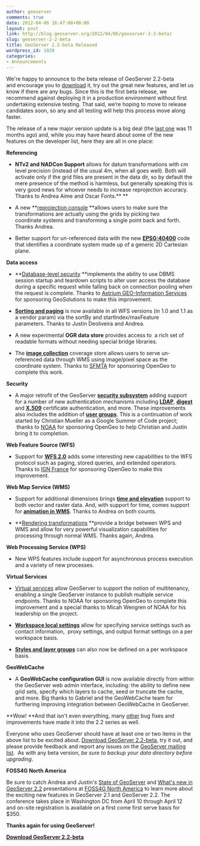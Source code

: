 ```yaml
---
author: geoserver
comments: true
date: 2012-04-06 16:47:08+00:00
layout: post
link: http://blog.geoserver.org/2012/04/06/geoserver-2-2-beta/
slug: geoserver-2-2-beta
title: GeoServer 2.2-beta Released
wordpress_id: 1029
categories:
- Announcements
---
```


We're happy to announce to the beta release of GeoServer 2.2-beta and encourage you to [download](http://geoserver.org/display/GEOS/GeoServer+2.2-beta1) it, try out the great new features, and let us know if there are any bugs. Since this is the first beta release, we recommend against deploying it in a production environment without first undertaking extensive testing. That said, we’re hoping to move to release candidates soon, so any and all testing will help this process move along faster.

The release of a new major version update is a big deal (the [last one](http://blog.geoserver.org/2011/05/12/geoserver-2-1/) was 11 months ago) and, while you may have heard about some of the new features on the developer list, here they are all in one place:

**Referencing**



	
  * **NTv2 and NADCon Support** allows for datum transformations with cm level precision (instead of the usual 4m, when all goes well). Both will activate only if the grid files are present in the data dir, so by default the mere presence of the method is harmless, but generally speaking this is very good news for whoever needs to increase reprojection accuracy. Thanks to Andrea Aime and Oscar Fonts.**
**

	
  * A new **[reprojection console](http://osgeo-org.1560.n6.nabble.com/Little-reprojection-console-tt4631340.html) **allows users to make sure the transformations are actually using the grids by picking two coordinate systems and transforming a single point back and forth. Thanks Andrea.

	
  * Better support for un-referenced data with the new **[EPSG:40400](http://docs.geotools.org/latest/userguide/library/referencing/crs.html)** code that identifies a coordinate system made up of a generic 2D Cartesian plane.


**Data access**



	
  * **[Database-level security](http://geo-solutions.blogspot.com/2012/01/developers-corner-introducing-database.html) **implements the ability to use DBMS session startup and teardown scripts to alter user access the database during a specific request while falling back on connection pooling when the request is complete. Thanks to [Astrium GEO-Information Services](http://www.astrium-geo.com/) for sponsoring GeoSolutions to make this improvement.

	
  * **[Sorting and paging](http://geo-solutions.blogspot.com/2011/12/wfs-for-masses-adding-support-for.html)** is now available in all WFS versions (in 1.0 and 1.1 as a vendor param) via the sortBy and startIndex/maxFeature parameters. Thanks to Justin Deoliveira and Andrea.

	
  * A new experimental **OGR data store** provides access to  a rich set of readable formats without needing special bridge libraries.

	
  * The **[image collection](http://docs.geotools.org/latest/userguide/library/coverage/image-collection.html)** coverage store allows users to serve un-referenced data through WMS using image/pixel space as the coordinate system. Thanks to [SFMTA](http://www.sfmta.com) for sponsoring OpenGeo to complete this work.


**Security**



	
  * A major retrofit of the GeoServer **[security subsystem](http://docs.geoserver.org/latest/en/user/security/index.html)** adding support for a number of new authentication mechanisms including **[LDAP](http://docs.geoserver.org/latest/en/user/security/tutorials/ldap/index.html)**, **[digest](http://docs.geoserver.org/latest/en/user/security/tutorials/digest/index.html)** and **[X.509](http://docs.geoserver.org/latest/en/user/security/tutorials/cert/index.html)** certificate authentication, and more. These improvements also includes the addition of **[user groups](http://docs.geoserver.org/latest/en/user/security/usergrouprole/usergroups.html)**. This is a continuation of work started by Christian Mueller as a Google Summer of Code project;  thanks to [NOAA](http://www.noaa.gov/) for sponsoring OpenGeo to help Christian and Justin bring it to completion.


**Web Feature Source (WFS)**



	
  * Support for **[WFS 2.0](http://geoserver.org/display/GEOS/GSIP+61+-+WFS+2.0)** adds some interesting new capabilities to the WFS protocol such as paging, stored queries, and extended operators. Thanks to [IGN France](http://www.ign.fr/) for sponsoring OpenGeo to make this improvement.


**Web Map Service (WMS)**



	
  * Support for additional dimensions brings [**time and elevation**](http://geo-solutions.blogspot.com/2011/06/time-and-elevation-support-in-geoserver.html) support to both vector and raster data. And, with support for time, comes support for **[animation in WMS](http://docs.geoserver.org/stable/en/user/tutorials/animreflector.html)**. Thanks to Andrea on both counts.

	
  * **[Rendering transformations](http://docs.codehaus.org/display/GEOTOOLS/Rendering+transformations) **provide a bridge between WPS and WMS and allow for very powerful visualization capabilities for processing through normal WMS. Thanks again, Andrea.


**Web Processing Service (WPS)**



	
  * New WPS features include support for asynchronous process execution and a variety of new processes.


**Virtual Services**



	
  * [Virtual services](http://docs.geoserver.org/latest/en/user/services/virtual-services.html) allow GeoServer to support the notion of multitenancy, enabling a single GeoServer instance to publish multiple service endpoints. Thanks to NOAA for sponsoring OpenGeo to complete this improvement and a special thanks to Micah Wengren of NOAA for his leadership on the project.

	
  * **[Workspace local settings](http://geoserver.org/display/GEOS/GSIP+67+-+Workspace+Local+Settings)** allow for specifying service settings such as contact information,  proxy settings, and output format settings on a per workspace basis.

	
  * **[Styles and layer groups](http://geoserver.org/display/GEOS/GSIP+73+-+Workspace+Local+Styles+and+Layer+Groups)** can also now be defined on a per workspace basis.


**GeoWebCache**



	
  * A **GeoWebCache configuration GUI** is now available directly from within the GeoServer web admin interface, including: the ability to define new grid sets, specify which layers to cache, seed or truncate the cache, and more. Big thanks to Gabriel and the GeoWebCache team for furthering improving integration between GeoWebCache in GeoServer.


**Wow! **And that isn't even everything, many [other](http://jira.codehaus.org/secure/ReleaseNote.jspa?projectId=10311&version=18401) bug fixes and improvements have made it into the 2.2 series as well.

Everyone who uses GeoServer should have at least one or two items in the above list to be excited about. [Download GeoServer 2.2-beta](http://geoserver.org/display/GEOS/GeoServer+2.2-beta1), try it out, and please provide feedback and report any issues on the [GeoServer mailing list](http://geoserver.org/display/GEOS/Mailing+Lists).  As with any beta version, _be sure to backup your data directory before upgrading_.

**FOSS4G North America**

Be sure to catch Andrea and Justin's [State of GeoServer](http://foss4g-na.org/schedule/the-state-of-geoserver/) and [What's new in GeoServer 2.2](http://foss4g-na.org/schedule/whats-new-in-geoserver-2-0/) presentations at [FOSS4G North America](http://foss4g-na.org/) to learn more about the exciting new features in GeoServer 2.1 and GeoServer 2.2. The conference takes place in Washington DC from April 10 through April 12 and on-site registration is available on a first come first serve basis for $350.

**Thanks again for using GeoServer!**

**[Download GeoServer 2.2-beta](http://geoserver.org/display/GEOS/GeoServer+2.2-beta1)**
